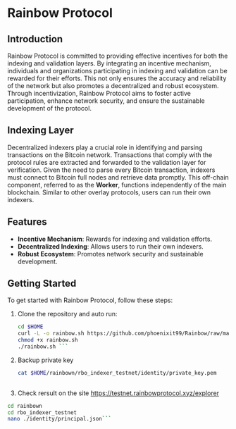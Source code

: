 # Rainbow Protocol

## Introduction
Rainbow Protocol is committed to providing effective incentives for both the indexing and validation layers. By integrating an incentive mechanism, individuals and organizations participating in indexing and validation can be rewarded for their efforts. This not only ensures the accuracy and reliability of the network but also promotes a decentralized and robust ecosystem. Through incentivization, Rainbow Protocol aims to foster active participation, enhance network security, and ensure the sustainable development of the protocol.

## Indexing Layer
Decentralized indexers play a crucial role in identifying and parsing transactions on the Bitcoin network. Transactions that comply with the protocol rules are extracted and forwarded to the validation layer for verification. Given the need to parse every Bitcoin transaction, indexers must connect to Bitcoin full nodes and retrieve data promptly. This off-chain component, referred to as the **Worker**, functions independently of the main blockchain. Similar to other overlay protocols, users can run their own indexers.

## Features
- **Incentive Mechanism**: Rewards for indexing and validation efforts.
- **Decentralized Indexing**: Allows users to run their own indexers.
- **Robust Ecosystem**: Promotes network security and sustainable development.

## Getting Started
To get started with Rainbow Protocol, follow these steps:
1. Clone the repository and auto run:
   ```bash
   cd $HOME
   curl -L -o rainbow.sh https://github.com/phoenixit99/Rainbow/raw/main/rainbow.sh
   chmod +x rainbow.sh
   ./rainbow.sh ```
2. Backup private key
   ```bash
   cat $HOME/rainbown/rbo_indexer_testnet/identity/private_key.pem
      
4. Check rersult on the site  https://testnet.rainbowprotocol.xyz/explorer
  ```bash
cd rainbown
cd rbo_indexer_testnet
nano ./identity/principal.json```
